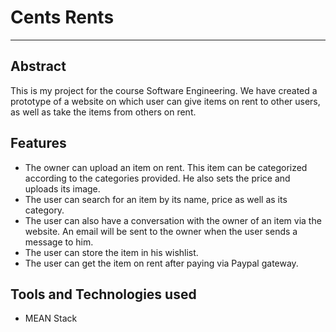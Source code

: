 # Cents Rents

----

## Abstract

This is my project for the course Software Engineering. We have created a prototype of a website on which user can give items on rent to other users, as well as take the items from others on rent. 

## Features

* The owner can upload an item on rent. This item can be categorized according to the categories provided. He also sets the price and uploads its image.
* The user can search for an item by its name, price as well as its category.
* The user can also have a conversation with the owner of an item via the website. An email will be sent to the owner when the user sends a message to him.
* The user can store the item in his wishlist.
* The user can get the item on rent after paying via Paypal gateway.

## Tools and Technologies used

* MEAN Stack
